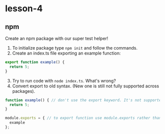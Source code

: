 # lesson-4

## npm

Create an npm package with our super test helper!

1. To initialize package type `npm init` and follow the commands.
2. Create an index.ts file exporting an example function:
```js
export function example() {
  return 5;
}
```
3. Try to run code with `node index.ts`. What's wrong?
4. Convert export to old syntax. (New one is still not fully supported across packages).
```js
function example() { // don't use the export keyword. It's not supported in node.
  return 5;
}

module.exports = { // to export function use module.exports rather than export keyword
  example
};
```
